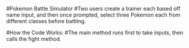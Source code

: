 #Pokemon Battle Simulator
#Two users create a trainer each based off name input, and then once prompted, select three Pokemon each from different classes before battling. 

#How the Code Works:
#The main method runs first to take inputs, then calls the fight method.
